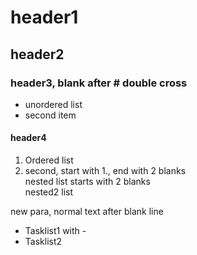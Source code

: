 # header1  
## header2
### header3, blank after # double cross  
* unordered list
* second item
#### header4
1. Ordered list
1. second, start with 1., end with 2 blanks  
  nested list starts with 2 blanks  
  nested2 list

new para, normal text after blank line
- Tasklist1 with -
- Tasklist2
